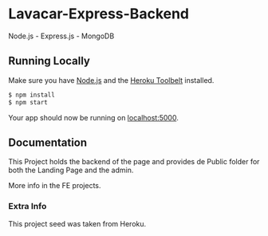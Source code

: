 # Lavacar-Express-Backend

Node.js - Express.js - MongoDB

## Running Locally

Make sure you have [Node.js](http://nodejs.org/) and the [Heroku Toolbelt](https://toolbelt.heroku.com/) installed.

```sh
$ npm install
$ npm start
```

Your app should now be running on [localhost:5000](http://localhost:5000/).

## Documentation

This Project holds the backend of the page and provides de Public folder for both the Landing Page and the admin.

More info in the FE projects.

### Extra Info

This project seed was taken from Heroku.
